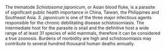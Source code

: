 [//]: # (Created by ./bin/manage_files.pl from ./species/Schistosoma_japonicum/Schistosoma_japonicum.about.html on Thu Jun 11 13:45:38 2020)
The trematode _Schistosoma japonicum_, or Asian blood fluke, is a parasite of significant public health importance in China, Taiwan, the Philippines and Southeast Asia. _S. japonicum_ is one of the three major infectious agents responsible for the chronic debilitating disease schistosomiasis. The intermediate host for the parasite is snail and the definitive host a wide range of at least 31 species of wild mammals, therefore it can be considered a true zoonosis. Burdens of morbidity are high and schistosomiasis may contribute to several hundred thousand human deaths annually.
